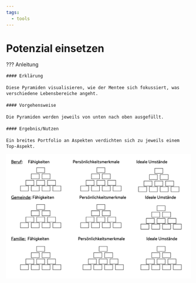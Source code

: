 ```yaml
---
tags:
  - tools
---
```


# Potenzial einsetzen

??? Anleitung

    #### Erklärung

    Diese Pyramiden visualisieren, wie der Mentee sich fokussiert, was verschiedene Lebensbereiche angeht.

    #### Vorgehensweise

    Die Pyramiden werden jeweils von unten nach oben ausgefüllt.

    #### Ergebnis/Nutzen

    Ein breites Portfolio an Aspekten verdichten sich zu jeweils einem Top-Aspekt.

![](../assets/potential-einsetzen.png)